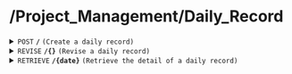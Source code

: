 # /Project_Management/Daily_Record

<details>
<summary><code>POST</code> <code><b>/</b></code> <code>(Create a daily record)</code></summary>

<br />

##### Headers
| key | values | description |
| --- | ------ | ----------- |
| --- | ------ | ----------- |
##### Body
| key                | required | data type | description                              |
| ------------------ | -------- | --------- | ---------------------------------------- |
| Date               | true     | date      | the date of the daily record             |
| Equipment          | true     | string    | the equipment used (Name? ID?)           | 
| Material           | true     | string    | the material used                        |
| EQMamount          | true     | int       | the amount of equipment used that day    |
| EQMUnit            | true     | number    | the unit of the equipment                |
| MATamount          | true     | int       | the amount of material used that day     |
| MATUnit            | true     | number    | the unit of the equipment                |
| Runtime            | true     | int       | the runtime that day, unit: hr           |
##### Responses
| http code    | content-type         | description                        |
| ------------ | -------------------- | ---------------------------------- |
| `200`        | `application/json`   | the detail of the daily record     |
| `400`        | `text/plain`         | `{ message: "client error"}`       |
| `500`        | `text/plain`         | `{ message: "server error"}`       |
</details>

<details>
<summary><code>REVISE</code> <code><b>/{}</b></code> <code>(Revise a daily record)</code></summary>

<br />

##### Headers
| key | values | description |
| --- | ------ | ----------- |
| --- | ------ | ----------- |
##### Path Parameters
| key  | required | data type | description           |
| ---- | -------- | --------- | --------------------- |
| ---- | -------- | --------- | --------------------- |
##### Body
| key                | required | data type | description                              |
| ------------------ | -------- | --------- | ---------------------------------------- |
| Date               | true     | date      | the date of the daily record             |
| Equipment          | true     | string    | the equipment used (Name? ID?)           | 
| Material           | true     | string    | the material used                        |
| EQMamount          | true     | int       | the amount of equipment used that day    |
| EQMUnit            | true     | number    | the unit of the equipment                |
| MATamount          | true     | int       | the amount of material used that day     |
| MATUnit            | true     | number    | the unit of the equipment                |
| Runtime            | true     | int       | the runtime that day, unit: hr           |
##### Responses
| http code    | content-type       | description                                 |
| ------------ | ------------------ | ------------------------------------------- |
| `200`        | `application/json` | the detail of revised daily record          |
| `400`        | `text/plain`       | `{ message: "client error"}`                |
| `500`        | `text/plain`       | `{ message: "server error"}`                |

</details>

<details>
<summary><code>RETRIEVE</code> <code><b>/{date}</b></code> <code>(Retrieve the detail of a daily record)</code></summary>

<br />

##### Headers
| key | values | description |
| --- | ------ | ----------- |
| --- | ------ | ----------- |
##### Path Parameters
| key  | required | data type | description                         |
| ---- | -------- | --------- | ----------------------------------- |
| Date | true     | string    | the date of the daily record wanted |
##### Responses
| http code    | content-type       | description                                 |
| ------------ | ------------------ | ------------------------------------------- |
| `200`        | `application/json` | the detail of the daily record              |
| `400`        | `text/plain`       | `{ message: "client error"}`                |
| `500`        | `text/plain`       | `{ message: "server error"}`                |

</details>